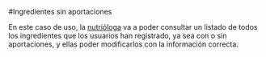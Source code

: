#Ingredientes sin aportaciones

En este caso de uso, la [nutrióloga](nutriologa.md) va a poder consultar un listado de todos los ingredientes que los usuarios han registrado, ya sea con o sin aportaciones, y ellas poder modificarlos con la información correcta.